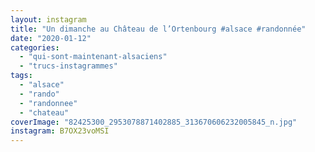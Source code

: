 ```yaml
---
layout: instagram
title: "Un dimanche au Château de l’Ortenbourg #alsace #randonnée"
date: "2020-01-12"
categories: 
  - "qui-sont-maintenant-alsaciens"
  - "trucs-instagrammes"
tags: 
  - "alsace"
  - "rando"
  - "randonnee"
  - "chateau"
coverImage: "82425300_2953078871402885_313670606232005845_n.jpg"
instagram: B7OX23voMSI
---
```

